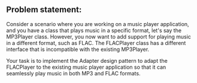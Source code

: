 ## Problem statement: 

Consider a scenario where you are working on a music player application, and you have a class that
plays music in a specific format, let's say the MP3Player class. However, you now want to add
support for playing music in a different format, such as FLAC. The FLACPlayer class has a different
interface that is incompatible with the existing MP3Player.

Your task is to implement the Adapter design pattern to adapt the FLACPlayer to the existing music
player application so that it can seamlessly play music in both MP3 and FLAC formats.

